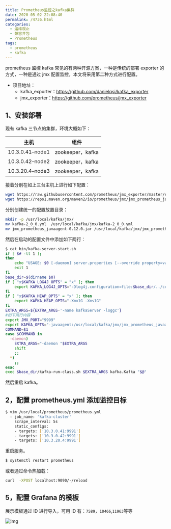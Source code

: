```yaml
---
title: Prometheus监控之kafka集群
date: 2020-05-02 22:08:40
permalink: /4736.html
categories:
  - 运维观止
  - 兼容并包
  - Prometheus
tags:
  - prometheus
  - kafka
---
```


prometheus 监控 kafka 常见的有两种开源方案，一种是传统的部署 exporter 的方式，一种是通过 jmx 配置监控，本文将采用第二种方式进行配置。



- 项目地址：
  - kafka_exporter：https://github.com/danielqsj/kafka_exporter
  - jmx_exporter：https://github.com/prometheus/jmx_exporter



## 1、安装部署



现有 kafka 三节点的集群，环境大概如下：



| 主机            | 组件             |
| --------------- | ---------------- |
| 10.3.0.41–node1 | zookeeper，kafka |
| 10.3.0.42–node2 | zookeeper，kafka |
| 10.3.20.4–node3 | zookeeper，kafka |



接着分别在如上三台主机上进行如下配置：



```sh
wget https://raw.githubusercontent.com/prometheus/jmx_exporter/master/example_configs/kafka-2_0_0.yml
wget https://repo1.maven.org/maven2/io/prometheus/jmx/jmx_prometheus_javaagent/0.12.0/jmx_prometheus_javaagent-0.12.0.jar
```



分别创建统一的配置放置目录：



```sh
mkdir -p /usr/local/kafka/jmx/
mv kafka-2_0_0.yml  /usr/local/kafka/jmx/kafka-2_0_0.yml
mv jmx_prometheus_javaagent-0.12.0.jar /usr/local/kafka/jmx/jmx_prometheus_javaagent-0.12.0.jar
```



然后在启动的配置文件中添加如下两行：



```sh
$ cat bin/kafka-server-start.sh
if [ $# -lt 1 ];
then
    echo "USAGE: $0 [-daemon] server.properties [--override property=value]*"
    exit 1
fi
base_dir=$(dirname $0)
if [ "x$KAFKA_LOG4J_OPTS" = "x" ]; then
    export KAFKA_LOG4J_OPTS="-Dlog4j.configuration=file:$base_dir/../config/log4j.properties"
fi
if [ "x$KAFKA_HEAP_OPTS" = "x" ]; then
    export KAFKA_HEAP_OPTS="-Xmx1G -Xms1G"
fi
EXTRA_ARGS=${EXTRA_ARGS-'-name kafkaServer -loggc'}
#如下两行内容
export JMX_PORT="9999"
export KAFKA_OPTS="-javaagent:/usr/local/kafka/jmx/jmx_prometheus_javaagent-0.12.0.jar=9991:/usr/local/kafka/jmx/kafka-2_0_0.yml"
COMMAND=$1
case $COMMAND in
  -daemon)
    EXTRA_ARGS="-daemon "$EXTRA_ARGS
    shift
    ;;
  *)
    ;;
esac
exec $base_dir/kafka-run-class.sh $EXTRA_ARGS kafka.Kafka "$@"
```



然后重启 kafka。



## 2，配置 prometheus.yml 添加监控目标



```sh
$ vim /usr/local/prometheus/prometheus.yml
  - job_name: 'kafka-cluster'
    scrape_interval: 5s
    static_configs:
    - targets: ['10.3.0.41:9991']
    - targets: ['10.3.0.42:9991']
    - targets: ['10.3.20.4:9991']
```



重启服务。



```sh
$ systemctl restart prometheus
```



或者通过命令热加载：



```sh
curl  -XPOST localhost:9090/-/reload
```



## 5，配置 Grafana 的模板



展示模板通过 ID 进行导入，可用 ID 有：`7589`，`10466`,`11963`等等





![img](https://tvax3.sinaimg.cn/large/71cfeb93gy1geeedt19yej21ym10ywof.jpg)
